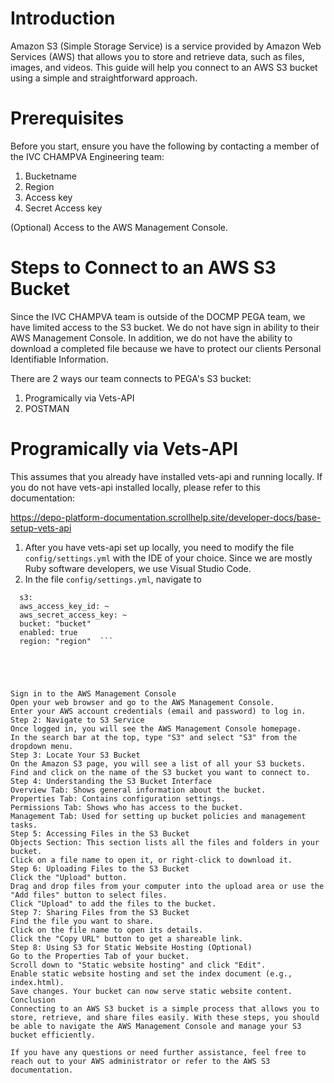 # Introduction
Amazon S3 (Simple Storage Service) is a service provided by Amazon Web Services (AWS) that allows you to store and retrieve data, such as files, images, and videos. This guide will help you connect to an AWS S3 bucket using a simple and straightforward approach.

# Prerequisites
Before you start, ensure you have the following by contacting a member of the IVC CHAMPVA Engineering team:

1. Bucketname
2. Region
3. Access key
4. Secret Access key

(Optional) Access to the AWS Management Console.

# Steps to Connect to an AWS S3 Bucket

Since the IVC CHAMPVA team is outside of the DOCMP PEGA team, we have limited access to the S3 bucket. We do not have sign in ability to their AWS Management Console.  In addition, we do not have the ability to download a completed file because we have to protect our clients Personal Identifiable Information.

There are 2 ways our team connects to PEGA's S3 bucket:

1.  Programically via Vets-API
2.  POSTMAN

# Programically via Vets-API

This assumes that you already have installed vets-api and running locally. If you do not have vets-api installed locally, please refer to this documentation: 

https://depo-platform-documentation.scrollhelp.site/developer-docs/base-setup-vets-api


1. After you have vets-api set up locally, you need to modify the file ```config/settings.yml``` with the IDE of your choice. Since we are mostly Ruby software developers, we use Visual Studio Code.
2. In the file ```config/settings.yml```, navigate to
  ``` ivc_forms:
    s3:
    aws_access_key_id: ~
    aws_secret_access_key: ~
    bucket: "bucket"
    enabled: true
    region: "region"  ```





Sign in to the AWS Management Console
Open your web browser and go to the AWS Management Console.
Enter your AWS account credentials (email and password) to log in.
Step 2: Navigate to S3 Service
Once logged in, you will see the AWS Management Console homepage.
In the search bar at the top, type "S3" and select "S3" from the dropdown menu.
Step 3: Locate Your S3 Bucket
On the Amazon S3 page, you will see a list of all your S3 buckets.
Find and click on the name of the S3 bucket you want to connect to.
Step 4: Understanding the S3 Bucket Interface
Overview Tab: Shows general information about the bucket.
Properties Tab: Contains configuration settings.
Permissions Tab: Shows who has access to the bucket.
Management Tab: Used for setting up bucket policies and management tasks.
Step 5: Accessing Files in the S3 Bucket
Objects Section: This section lists all the files and folders in your bucket.
Click on a file name to open it, or right-click to download it.
Step 6: Uploading Files to the S3 Bucket
Click the "Upload" button.
Drag and drop files from your computer into the upload area or use the "Add files" button to select files.
Click "Upload" to add the files to the bucket.
Step 7: Sharing Files from the S3 Bucket
Find the file you want to share.
Click on the file name to open its details.
Click the "Copy URL" button to get a shareable link.
Step 8: Using S3 for Static Website Hosting (Optional)
Go to the Properties Tab of your bucket.
Scroll down to "Static website hosting" and click "Edit".
Enable static website hosting and set the index document (e.g., index.html).
Save changes. Your bucket can now serve static website content.
Conclusion
Connecting to an AWS S3 bucket is a simple process that allows you to store, retrieve, and share files easily. With these steps, you should be able to navigate the AWS Management Console and manage your S3 bucket efficiently.

If you have any questions or need further assistance, feel free to reach out to your AWS administrator or refer to the AWS S3 documentation.

